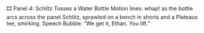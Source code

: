 🎞️ Panel 4: Schlitz Tosses a Water Bottle
Motion lines: whap! as the bottle arcs across the panel
Schlitz, sprawled on a bench in shorts and a Plateaus tee, smirking.
Speech Bubble:
“We get it, Ethan. You lift.”
